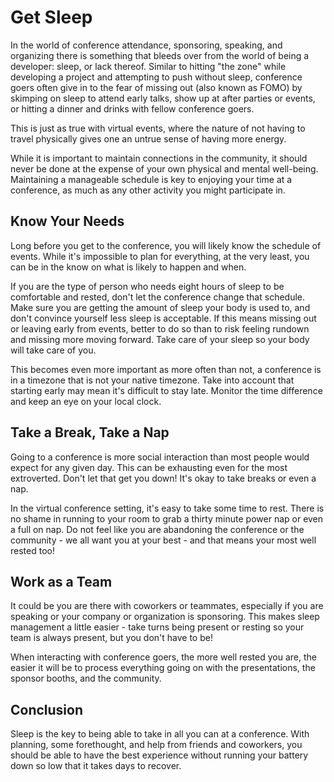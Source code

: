 # Get Sleep

In the world of conference attendance, sponsoring, speaking, and organizing there is something that bleeds over from the world of being a developer: sleep, or lack thereof. Similar to hitting "the zone" while developing a project and attempting to push without sleep, conference goers often give in to the fear of missing out (also known as FOMO) by skimping on sleep to attend early talks, show up at after parties or events, or hitting a dinner and drinks with fellow conference goers.

This is just as true with virtual events, where the nature of not having to travel physically gives one an untrue sense of having more energy.

While it is important to maintain connections in the community, it should never be done at the expense of your own physical and mental well-being. Maintaining a manageable schedule is key to enjoying your time at a conference, as much as any other activity you might participate in.

## Know Your Needs

Long before you get to the conference, you will likely know the schedule of events. While it's impossible to plan for everything, at the very least, you can be in the know on what is likely to happen and when.

If you are the type of person who needs eight hours of sleep to be comfortable and rested, don't let the conference change that schedule. Make sure you are getting the amount of sleep your body is used to, and don't convince yourself less sleep is acceptable. If this means missing out or leaving early from events, better to do so than to risk feeling rundown and missing more moving forward. Take care of your sleep so your body will take care of you.

This becomes even more important as more often than not, a conference is in a timezone that is not your native timezone. Take into account that starting early may mean it's difficult to stay late. Monitor the time difference and keep an eye on your local clock.

## Take a Break, Take a Nap

Going to a conference is more social interaction than most people would expect for any given day. This can be exhausting even for the most extroverted. Don't let that get you down! It's okay to take breaks or even a nap.

In the virtual conference setting, it's easy to take some time to rest. There is no shame in running to your room to grab a thirty minute power nap or even a full on nap. Do not feel like you are abandoning the conference or the community - we all want you at your best - and that means your most well rested too!

## Work as a Team

It could be you are there with coworkers or teammates, especially if you are speaking or your company or organization is sponsoring. This makes sleep management a little easier - take turns being present or resting so your team is always present, but you don't have to be!

When interacting with conference goers, the more well rested you are, the easier it will be to process everything going on with the presentations, the sponsor booths, and the community.

## Conclusion

Sleep is the key to being able to take in all you can at a conference. With planning, some forethought, and help from friends and coworkers, you should be able to have the best experience without running your battery down so low that it takes days to recover.
